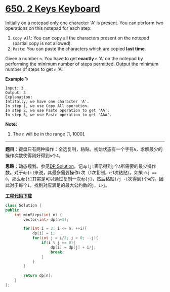 # [650. 2 Keys Keyboard](https://leetcode.com/problems/2-keys-keyboard/)

Initially on a notepad only one character 'A' is present. You can perform two operations on this notepad for each step:

1. `Copy All`: You can copy all the characters present on the notepad (partial copy is not allowed).
2. `Paste`: You can paste the characters which are copied **last time**.

Given a number `n`. You have to get **exactly** `n` 'A' on the notepad by performing the minimum number of steps permitted. Output the minimum number of steps to get `n` 'A'.

**Example 1:**

```
Input: 3
Output: 3
Explanation:
Intitally, we have one character 'A'.
In step 1, we use Copy All operation.
In step 2, we use Paste operation to get 'AA'.
In step 3, we use Paste operation to get 'AAA'.
```

 **Note:**

1. The `n` will be in the range [1, 1000].

-----

**题目**：键盘只有两种操作：全选复制，粘贴。初始状态有一个字符`A`，求解最少的操作次数使得刚好得到`n`个`A`。

**思路**：动态规划。参见[DP Solution](https://leetcode.com/problems/2-keys-keyboard/discuss/105899/Java-DP-Solution)。记`dp[j]`表示得到`j`个`A`所需要的最少操作数。对于`dp[i]`来说，其最多需要操作`i`次（1次复制，i-1次粘贴）。如果`i%j == 0`，那么`dp[i]`其实是可以通过复制一次`dp[j]`，然后粘贴`i/j -1`次得到`i`个`A`的。因此对于每个`i`，找到对应满足的最大公约数的`j, i>j`。

[**工程代码下载**](https://github.com/abesft/leetcode)

```cpp
class Solution {
public:
    int minSteps(int n) {
        vector<int> dp(n+1);

        for(int i = 2; i <= n; ++i){
            dp[i] = i;
            for(int j = i/2; j > 0; --j){
                if(i % j == 0){
                    dp[i] = dp[j] + i/j;
                    break;
                }
            }
        }
        
        return dp[n];
    }
};
```

